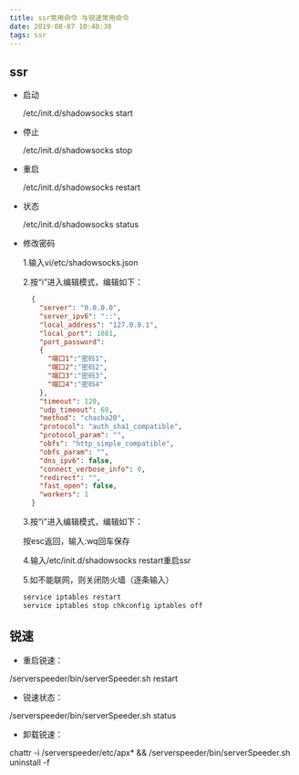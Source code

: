 ```yaml
---
title: ssr常用命令 与锐速常用命令
date: 2019-08-07 10:40:38
tags: ssr
---
```


## ssr

- 启动
  
  /etc/init.d/shadowsocks start

- 停止
  
  /etc/init.d/shadowsocks stop

- 重启
  
  /etc/init.d/shadowsocks restart

- 状态
  
  /etc/init.d/shadowsocks status

- 修改密码
  
  1.输入vi/etc/shadowsocks.json

  2.按“i”进入编辑模式，编辑如下：

  ```json
    { 
      "server": "0.0.0.0",
      "server_ipv6": "::",      
      "local_address": "127.0.0.1", 
      "local_port": 1081, 
      "port_password":
      { 
        "端口1":"密码1", 
        "端口2":"密码2", 
        "端口3":"密码3", 
        "端口4":"密码4" 
      }, 
      "timeout": 120, 
      "udp_timeout": 60, 
      "method": "chacha20", 
      "protocol": "auth_sha1_compatible", 
      "protocol_param": "", 
      "obfs": "http_simple_compatible", 
      "obfs_param": "", 
      "dns_ipv6": false, 
      "connect_verbose_info": 0, 
      "redirect": "", 
      "fast_open": false, 
      "workers": 1 
    }
  ```

  3.按“i”进入编辑模式，编辑如下：
  
  按esc返回，输入:wq回车保存

  4.输入/etc/init.d/shadowsocks restart重启ssr

  5.如不能联网，则关闭防火墙（逐条输入）
  ```bash
  service iptables restart
  service iptables stop chkconfig iptables off
  ```

## 锐速
- 重启锐速：

/serverspeeder/bin/serverSpeeder.sh restart

- 锐速状态：

/serverspeeder/bin/serverSpeeder.sh status

- 卸载锐速：

chattr -i /serverspeeder/etc/apx* && /serverspeeder/bin/serverSpeeder.sh uninstall -f